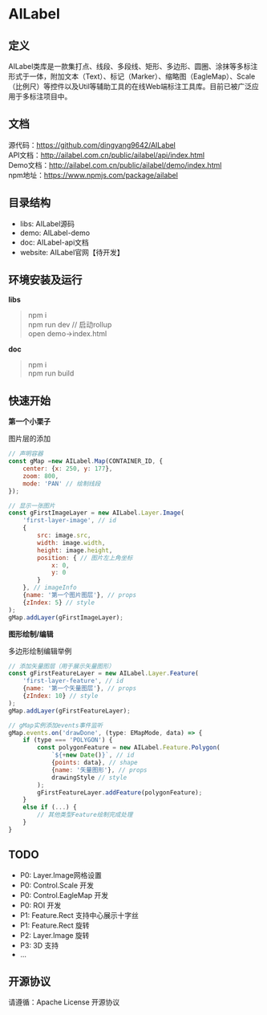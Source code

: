 # AILabel

## 定义
AILabel类库是一款集打点、线段、多段线、矩形、多边形、圆圈、涂抹等多标注形式于一体，附加文本（Text）、标记（Marker）、缩略图（EagleMap）、Scale（比例尺）等控件以及Util等辅助工具的在线Web端标注工具库。目前已被广泛应用于多标注项目中。

## 文档

源代码：https://github.com/dingyang9642/AILabel<br/>
API文档：http://ailabel.com.cn/public/ailabel/api/index.html<br/>
Demo文档：http://ailabel.com.cn/public/ailabel/demo/index.html<br/>
npm地址：https://www.npmjs.com/package/ailabel

## 目录结构
- libs: AILabel源码
- demo: AILabel-demo
- doc: AILabel-api文档
- website: AILabel官网【待开发】

## 环境安装及运行

**libs**
> npm i<br/>
> npm run dev // 启动rollup<br/>
> open demo->index.html<br/>

**doc**
> npm i<br/>
> npm run build<br/>

## 快速开始

**第一个小栗子**

图片层的添加

```javascript
// 声明容器
const gMap =new AILabel.Map(CONTAINER_ID, {
    center: {x: 250, y: 177},
    zoom: 800,
    mode: 'PAN' // 绘制线段
});

// 显示一张图片
const gFirstImageLayer = new AILabel.Layer.Image(
    'first-layer-image', // id
    {
        src: image.src,
        width: image.width,
        height: image.height,
        position: { // 图片左上角坐标
            x: 0,
            y: 0
        }
    }, // imageInfo
    {name: '第一个图片图层'}, // props
    {zIndex: 5} // style
);
gMap.addLayer(gFirstImageLayer);
```

**图形绘制/编辑**

多边形绘制编辑举例

```javascript
// 添加矢量图层（用于展示矢量图形）
const gFirstFeatureLayer = new AILabel.Layer.Feature(
    'first-layer-feature', // id
    {name: '第一个矢量图层'}, // props
    {zIndex: 10} // style
);
gMap.addLayer(gFirstFeatureLayer);

// gMap实例添加events事件监听
gMap.events.on('drawDone', (type: EMapMode, data) => {
    if (type === 'POLYGON') {
        const polygonFeature = new AILabel.Feature.Polygon(
            `${+new Date()}`, // id
            {points: data}, // shape
            {name: '矢量图形'}, // props
            drawingStyle // style
        );
        gFirstFeatureLayer.addFeature(polygonFeature);
    }
    else if (...) {
        // 其他类型Feature绘制完成处理
    }
}
```

## TODO
- P0: Layer.Image网格设置
- P0: Control.Scale 开发
- P0: Control.EagleMap 开发
- P0: ROI 开发
- P1: Feature.Rect 支持中心展示十字丝
- P1: Feature.Rect 旋转
- P2: Layer.Image 旋转
- P3: 3D 支持
- ...

## 开源协议
请遵循：Apache License 开源协议
